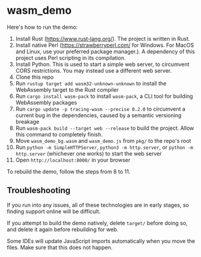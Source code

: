 # wasm_demo

Here's how to run the demo:

1. Install Rust (https://www.rust-lang.org/). The project is written in Rust.
2. Install native Perl (https://strawberryperl.com/ for Windows. For MacOS and Linux, use your preferred package manager.). A dependency of this project uses Perl scripting in its compilation.
3. Install Python. This is used to start a simple web server, to circumvent CORS restrictions. You may instead use a different web server.
4. Clone this repo
5. Run `rustup target add wasm32-unknown-unknown` to install the WebAssembly target to the Rust compiler
6. Run `cargo install wasm-pack` to install `wasm-pack`, a CLI tool for building WebAssembly packages
7. Run `cargo update -p tracing-wasm --precise 0.2.0` to circumvent a current bug in the dependencies, caused by a semantic versioning breakage
8. Run `wasm-pack build --target web --release` to build the project. Allow this command to completely finish.
9. Move `wasm_demo_bg.wasm` and `wasm_demo.js` from `pkg/` to the repo's root
10. Run `python -m SimpleHTTPServer`, `python3 -m http.server`, or `python -m http.server` (whichever one works) to start the web server
11. Open `http://localhost:8000/` in your browser

To rebuild the demo, follow the steps from 8 to 11.

## Troubleshooting

If you run into any issues, all of these technologies are in early stages, so finding support online will be difficult.

If you attempt to build the demo natively, delete `target/` before doing so, and delete it again before rebuilding for web.

Some IDEs will update JavaScript imports automatically when you move the files. Make sure that this does not happen.